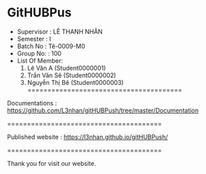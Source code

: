 GitHUBPus
=======================================
+ Supervisor	: LÊ THANH NHÂN
+ Semester		: I	
+ Batch No		: Tê-0009-M0	
+ Group No:		: 100
+ List Of Member:
	1. Lê Văn A  	(Student0000001)
	2. Trần Văn Sê	(Student0000002)
	3. Nguyễn Thị Bê 	(Student0000003)	
=======================================

Documentations : https://github.com/L3nhan/gitHUBPush/tree/master/Documentation

=======================================

Published website : https://l3nhan.github.io/gitHUBPush/<br>

=======================================

Thank you for visit our website.
